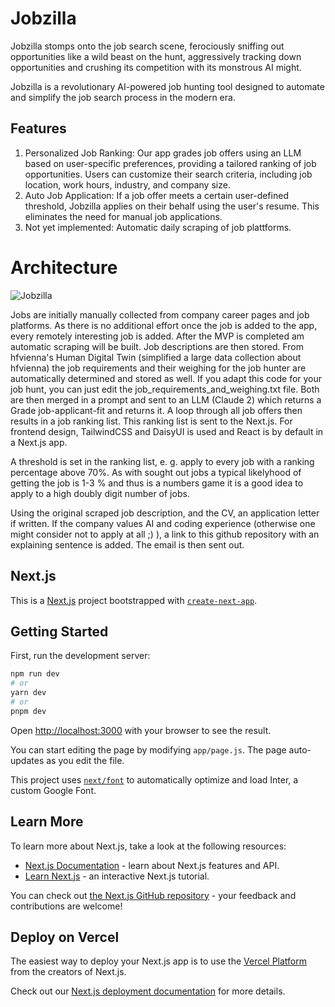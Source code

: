 # Jobzilla

Jobzilla stomps onto the job search scene, ferociously sniffing out opportunities like a wild beast on the hunt, aggressively tracking down opportunities and crushing its competition with its monstrous AI might.

Jobzilla is a revolutionary AI-powered job hunting tool designed to automate and simplify the job search process in the modern era.

## Features
1. Personalized Job Ranking: Our app grades job offers using an LLM based on user-specific preferences, providing a tailored ranking of job opportunities. Users can customize their search criteria, including job location, work hours, industry, and company size.
2. Auto Job Application: If a job offer meets a certain user-defined threshold, Jobzilla applies on their behalf using the user's resume. This eliminates the need for manual job applications.
3. Not yet implemented: Automatic daily scraping of job plattforms.

# Architecture

![Jobzilla](https://github.com/hfvienna/jobzilla/assets/130350299/26c40d27-5d67-423c-97e9-4e6bb3143f8e)

Jobs are initially manually collected from company career pages and job platforms. As there is no additional effort once the job is added to the app, every remotely interesting job is added. After the MVP is completed am automatic scraping will be built. Job descriptions are then stored. From hfvienna's Human Digital Twin (simplified a large data collection about hfvienna) the job requirements and their weighing for the job hunter are automatically determined and stored as well. If you adapt this code for your job hunt, you can just edit the job_requirements_and_weighing.txt file. Both are then merged in a prompt and sent to an LLM (Claude 2) which returns a Grade job-applicant-fit and returns it. A loop through all job offers then results in a job ranking list. This ranking list is sent to the Next.js. For frontend design, TailwindCSS and DaisyUI is used and React is by default in a Next.js app.

A threshold is set in the ranking list, e. g. apply to every job with a ranking percentage above 70%. As with sought out jobs a typical likelyhood of getting the job is 1-3 % and thus is a numbers game it is a good idea to apply to a high doubly digit number of jobs.

Using the original scraped job description, and the CV, an application letter if written. If the company values AI and coding experience (otherwise one might consider not to apply at all ;) ), a link to this github repository with an explaining sentence is added. The email is then sent out.

## Next.js






This is a [Next.js](https://nextjs.org/) project bootstrapped with [`create-next-app`](https://github.com/vercel/next.js/tree/canary/packages/create-next-app).

## Getting Started

First, run the development server:

```bash
npm run dev
# or
yarn dev
# or
pnpm dev
```

Open [http://localhost:3000](http://localhost:3000) with your browser to see the result.

You can start editing the page by modifying `app/page.js`. The page auto-updates as you edit the file.

This project uses [`next/font`](https://nextjs.org/docs/basic-features/font-optimization) to automatically optimize and load Inter, a custom Google Font.

## Learn More

To learn more about Next.js, take a look at the following resources:

- [Next.js Documentation](https://nextjs.org/docs) - learn about Next.js features and API.
- [Learn Next.js](https://nextjs.org/learn) - an interactive Next.js tutorial.

You can check out [the Next.js GitHub repository](https://github.com/vercel/next.js/) - your feedback and contributions are welcome!

## Deploy on Vercel

The easiest way to deploy your Next.js app is to use the [Vercel Platform](https://vercel.com/new?utm_medium=default-template&filter=next.js&utm_source=create-next-app&utm_campaign=create-next-app-readme) from the creators of Next.js.

Check out our [Next.js deployment documentation](https://nextjs.org/docs/deployment) for more details.
